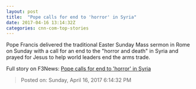 ```yaml
---
layout: post
title:  "Pope calls for end to 'horror' in Syria"
date: 2017-04-16 13:14:32Z
categories: cnn-com-top-stories
---
```


Pope Francis delivered the traditional Easter Sunday Mass sermon in Rome on Sunday with a call for an end to the "horror and death" in Syria and prayed for Jesus to help world leaders end the arms trade.


Full story on F3News: [Pope calls for end to 'horror' in Syria](http://www.f3nws.com/n/CDSCKH)

> Posted on: Sunday, April 16, 2017 6:14:32 PM

